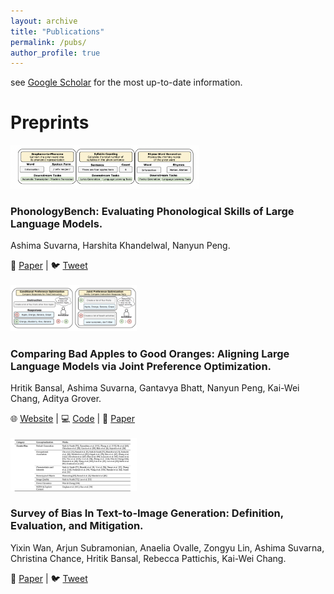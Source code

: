 ```yaml
---
layout: archive
title: "Publications"
permalink: /pubs/
author_profile: true
---
```

see [Google Scholar](https://scholar.google.com/citations?user=Rug0TJEAAAAJ&hl=en) for the most up-to-date information.

Preprints
===

<div class="preprints">
  <img src="/images/phone_image.png" alt="PhonologyBench Graphic" width="60%">
  <h3>PhonologyBench: Evaluating Phonological Skills of Large Language Models.</h3>
  <p>Ashima Suvarna, Harshita Khandelwal, Nanyun Peng.</p>
   📜 <a href="https://arxiv.org/abs/2404.02456" color="CornflowerBlue">Paper</a> |
  🐦 <a href="https://x.com/suvarna_ashima/status/1777841777464295779" color="CornflowerBlue">Tweet</a>
</div> <br>

<div class="preprints">
  <img src="/images/dove_image.png" alt="Joint Preference Optimization Graphic" width="40%">
  <h3>Comparing Bad Apples to Good Oranges: Aligning Large Language Models via Joint Preference Optimization.</h3>
  <p>Hritik Bansal, Ashima Suvarna, Gantavya Bhatt, Nanyun Peng, Kai-Wei Chang, Aditya Grover.</p>
  🌐 <a href="https://dove-alignment.github.io/" color="CornflowerBlue"> Website</a> |
  💻 <a href="https://github.com/Hritikbansal/dove" color="CornflowerBlue">Code</a> |
  📜 <a href="https://arxiv.org/abs/2404.00530" color="CornflowerBlue">Paper</a>
</div> <br> 

<div class="preprints">
<img src="/images/survey_image.png" alt="Gender bias table from paper" width="40%">
  <h3>Survey of Bias In Text-to-Image Generation: Definition, Evaluation, and Mitigation.</h3>
  <p>Yixin Wan, Arjun Subramonian, Anaelia Ovalle, Zongyu Lin, Ashima Suvarna, Christina Chance, Hritik Bansal, Rebecca Pattichis, Kai-Wei Chang.</p>
  📜 <a href="https://arxiv.org/abs/2404.01030" color="CornflowerBlue">Paper</a> |
  🐦 <a href="https://twitter.com/yixin_wan_/status/1775580933208580139" color="CornflowerBlue">Tweet</a>
  </div>
